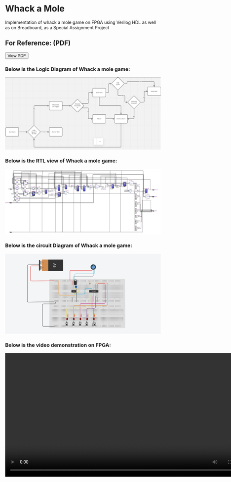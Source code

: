 <html>
  <body>
    <h1>Whack a Mole</h1>
    <p>Implementation of whack a mole game on FPGA using Verilog HDL as well as on Breadboard, as a Special Assignment Project</p>
    <h2>For Reference: (PDF)</h2>
  <a href="Whack a mole Report.pdf" alt="pdf" style="text-decoration: none;"><button>View PDF</button></a>
    <h3>Below is the Logic Diagram of Whack a mole game:</h3>
    <img src="Logic Diagram.jpg" width="800">
    <h3>Below is the RTL view of Whack a mole game:</h3>
    <img src="RTL view simulation (FPGA).jpg" width="800">
    <h3>Below is the circuit Diagram of Whack a mole game:</h3>
    <img src="Circuit Diagram For Breadboard.jpg" width="800">
    <h3>Below is the video demonstration on FPGA:</h3>
    <video width="800px" controls>
      <source src="https://github.com/EPICPJM05/whack-a-mole/blob/main/whack-a-mole-FPGA.mp4" type="video/mp4">
    </video>
  </body>
</html>
